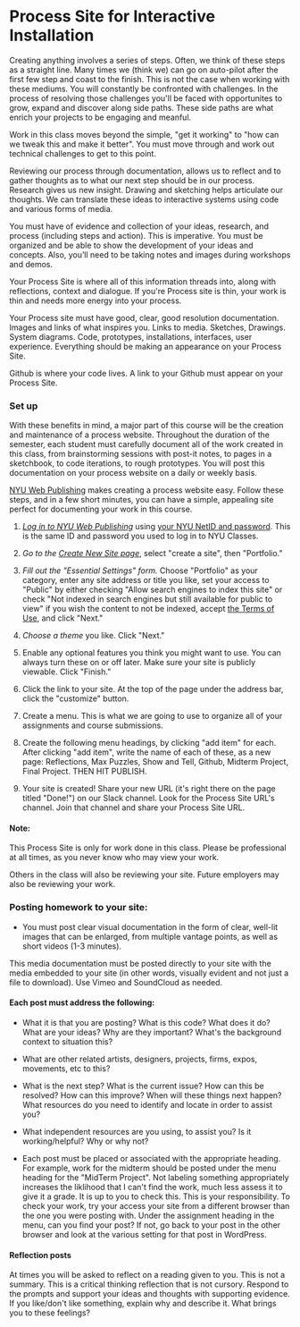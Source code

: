 # Process Site for Interactive Installation

Creating anything involves a series of steps. Often, we think of these steps as a straight line. Many times we (think we) can go on auto-pilot after the first few step and coast to the finish. This is not the case when working with these mediums. You will constantly be confronted with challenges. In the process of resolving those challenges you'll be faced with opportunites to grow, expand and discover along side paths. These side paths are what enrich your projects to be engaging and meanful.

Work in this class moves beyond the simple, "get it working" to "how can we tweak this and make it better". You must move through and work out technical challenges to get to this point.

Reviewing our process through documentation, allows us to reflect and to gather thoughts as to what our next step should be in our process. Research gives us new insight. Drawing and sketching helps articulate our thoughts. We can translate these ideas to interactive systems using code and various forms of media.

You must have of evidence and collection of your ideas, research, and process (including steps and action). This is imperative. You must be organized and be able to show the development of your ideas and concepts. Also, you’ll need to be taking notes and images during workshops and demos. 

Your Process Site is where all of this information threads into, along with reflections, context and dialogue. If you're Process site is thin, your work is thin and needs more energy into your process.

Your Process site must have good, clear, good resolution documentation. Images and links of what inspires you. Links to media. Sketches, Drawings. System diagrams. Code, prototypes, installations, interfaces, user experience. Everything should be making an appearance on your Process Site.

Github is where your code lives. A link to your Github must appear on your Process Site.

### Set up

With these benefits in mind, a major part of this course will be the creation and maintenance of a process website. Throughout the duration of the semester, each student must carefully document all of the work created in this class, from brainstorming sessions with post-it notes, to pages in a sketchbook, to code iterations, to rough prototypes. You will post this documentation on your process website on a daily or weekly basis. 

[NYU Web Publishing](https://wp.nyu.edu/) makes creating a process website easy. Follow these steps, and in a few short minutes, you can have a simple, appealing site perfect for documenting your work in this course. 

1. *[Log in to NYU Web Publishing](https://wp.nyu.edu/wp-login.php)* using [your NYU NetID and password](http://www.nyu.edu/life/information-technology/getting-started/netid-and-password.html). This is the same ID and password you used to log in to NYU Classes.

2. *Go to the [Create New Site page](https://wp.nyu.edu/create/)*, select "create a site", then "Portfolio."

3. *Fill out the "Essential Settings" form.* Choose "Portfolio" as your category, enter any site address or title you like, set your access to "Public" by either checking "Allow search engines to index this site" or check "Not indexed in search engines but still available for public to view" if you wish the content to not be indexed, accept [the Terms of Use](https://wp.nyu.edu/terms-of-use/), and click "Next." 

4. *Choose a theme* you like. Click "Next."

5. Enable any optional features you think you might want to use. You can always turn these on or off later. Make sure your site is publicly viewable. Click "Finish."

6. Click the link to your site. At the top of the page under the address bar, click the "customize" button.

7. Create a menu. This is what we are going to use to organize all of your assignments and course submissions. 

8. Create the following menu headings, by clicking "add item" for each. After clicking "add item", write the name of each of these, as a new page: Reflections, Max Puzzles, Show and Tell, Github, Midterm Project, Final Project. THEN HIT PUBLISH.

9. Your site is created! Share your new URL (it's right there on the page titled "Done!") on our Slack channel. Look for the Process Site URL's channel. Join that channel and share your Process Site URL. 


#### Note:

This Process Site is only for work done in this class. Please be professional at all times, as you never know who may view your work.

Others in the class will also be reviewing your site. Future employers may also be reviewing your work.


### Posting homework to your site:

* You must post clear visual documentation in the form of clear, well-lit images that can be enlarged, from multiple vantage points, as well as short videos (1-3 minutes).

This media documentation must be posted directly to your site with the media embedded to your site (in other words, visually evident and not just a file to download). Use Vimeo and SoundCloud as needed.


#### Each post must address the following:

* What it is that you are posting? What is this code? What does it do? What are your ideas? Why are they important? What's the background context to situation this? 

* What are other related artists, designers, projects, firms, expos, movements, etc to this?

* What is the next step? What is the current issue? How can this be resolved? How can this improve? When will these things next happen? What resources do you need to identify and locate in order to assist you?

* What independent resources are you using, to assist you? Is it working/helpful? Why or why not?

* Each post must be placed or associated with the appropriate heading. For example, work for the midterm should be posted under the menu heading for the "MidTerm Project". Not labeling something appropriately increases the liklihood that I can't find the work, much less assess it to give it a grade. It is up to you to check this. This is your responsibility. To check your work, try your access your site from a different browser than the one you were posting with. Under the assignment heading in the menu, can you find your post? If not, go back to your post in the other browser and look at the various setting for that post in WordPress.


#### Reflection posts

At times you will be asked to reflect on a reading given to you. This is not a summary. This is a critical thinking reflection that is not cursory. Respond to the prompts and support your ideas and thoughts with supporting evidence. If you like/don't like something, explain why and describe it. What brings you to these feelings?